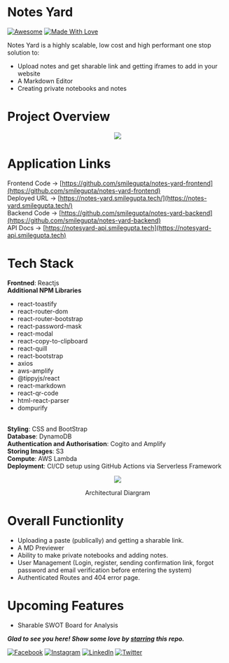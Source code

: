 # Notes Yard

[![Awesome](https://cdn.rawgit.com/sindresorhus/awesome/d7305f38d29fed78fa85652e3a63e154dd8e8829/media/badge.svg)](https://github.com/daadestroyer) [![Made With Love](https://img.shields.io/badge/Made%20With-Love-orange.svg)](https://github.com/daadestroyer)

Notes Yard is a highly scalable, low cost and high performant one stop solution to:
- Upload notes and get sharable link and getting iframes to add in your website
- A Markdown Editor
- Creating private notebooks and notes

# Project Overview
<p align="center">
  <img src="https://image-dock-uploads-be.s3.ap-south-1.amazonaws.com/image.2021-04-27T15%3A50%3A01.249Z" />
</p>

# Application Links

Frontend Code -> [https://github.com/smilegupta/notes-yard-frontend](https://github.com/smilegupta/notes-yard-frontend)
<br>
Deployed URL -> [https://notes-yard.smilegupta.tech/](https://notes-yard.smilegupta.tech/)
<br>
Backend Code -> [https://github.com/smilegupta/notes-yard-backend](https://github.com/smilegupta/notes-yard-backend)
<br>
API Docs -> [https://notesyard-api.smilegupta.tech](https://notesyard-api.smilegupta.tech)

# Tech Stack

<b>Frontned</b>: Reactjs
<br>
<b>Additional NPM Libraries</b>
  - react-toastify
  - react-router-dom
  - react-router-bootstrap
  - react-password-mask
  - react-modal
  - react-copy-to-clipboard
  - react-quill
  - react-bootstrap
  - axios
  - aws-amplify
  - @tippyjs/react
  - react-markdown
  - react-qr-code
  - html-react-parser
  - dompurify
<br>
<b>Styling</b>: CSS and BootStrap
<br>
<b>Database</b>: DynamoDB
<br>
<b>Authentication and Authorisation</b>: Cogito and Amplify
<br>
<b>Storing Images</b>: S3
<br>
<b>Compute</b>: AWS Lambda
<br>
<b>Deployment</b>: CI/CD setup using GitHub Actions via Serverless Framework

<p align="center">
  <img src="https://image-dock-uploads-be.s3.ap-south-1.amazonaws.com/image.2021-04-18T19%3A42%3A20.791Z" />
</p>
<p align="center">
  Architectural  Diargram 
</p>

# Overall Functionlity
- Uploading a paste (publically) and getting a sharable link. 
- A MD Previewer
- Ability to make private notebooks and adding notes. 
- User Management (Login, register, sending confirmation link, forgot password and email verification before entering the system) 
- Authenticated Routes and 404 error page.

# Upcoming Features
- Sharable SWOT Board for Analysis


***Glad to see you here! Show some love by [starring](https://github.com/smilegupta/notes-yard-frontend/) this repo.***

[![Facebook](https://img.shields.io/static/v1.svg?label=follow&message=@smileguptaaa&color=grey&logo=facebook&style=flat&logoColor=white&colorA=blue)](https://www.facebook.com/smileguptaaa)  [![Instagram](https://img.shields.io/static/v1.svg?label=follow&message=@smileguptaaa&color=grey&logo=instagram&style=flat&logoColor=white&colorA=blue)](https://www.instagram.com/smileguptaaa/) [![LinkedIn](https://img.shields.io/static/v1.svg?label=connect&message=@smilegupta&color=grey&logo=linkedin&style=flat&logoColor=white&colorA=blue)](https://www.linkedin.com/in/smilegupta/) [![Twitter](https://img.shields.io/static/v1.svg?label=connect&message=@smileguptaaa&color=grey&logo=twitter&style=flat&logoColor=white&colorA=blue)](https://twitter.com/smileguptaaa)
